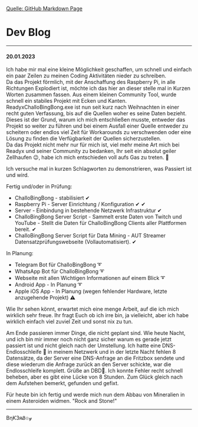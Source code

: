 [Quelle: GitHub Markdown Page](https://github.com/BNK3R-Boy/ReadyxChalloBingBong/blob/main/devblog.md)   
# Dev Blog

---

#### 20.01.2023
Ich habe mir mal eine kleine Möglichkeit geschaffen, um schnell und einfach ein paar Zeilen zu meinen Coding Aktivitäten nieder zu schreiben.  
Da das Projekt förmlich, mit der Anschaffung des Raspberry Pi, in alle Richtungen Explodiert ist, möchte ich das hier an dieser stelle mal in Kurzen Worten zusammen fassen. Aus einem kleinen Community Tool, wurde schnell ein stabiles Projekt mit Ecken und Kanten. ReadyxChalloBingBong.exe ist nun seit kurz nach Weihnachten in einer recht guten Verfassung, bis auf die Quellen woher es seine Daten bezieht. Dieses ist der Grund, warum ich mich entschließen musste, entweder das Projekt so weiter zu führen und bei einem Ausfall einer Quelle entweder zu scheitern oder endlos viel Zeit für Workarounds zu verschwenden oder eine Lösung zu finden die Verfügbarkeit der Quellen sicherzustellen.  
Da das Projekt nicht mehr nur für mich ist, viel mehr meine Art mich bei Readyx und seiner Community zu bedanken, Ihr seit ein absolut geiler Zellhaufen 😉, habe ich mich entschieden voll aufs Gas zu treten. 🚗

Ich versuche mal in kurzen Schlagworten zu demonstrieren, was Passiert ist und wird.

Fertig und/oder in Prüfung:

- ChalloBingBong - stabilisiert ✔
- Raspberry Pi - Server Einrichtung / Konfiguration ✔ ✔
- Server - Einbindung in bestehende Netzwerk Infrastruktur ✔
- ChalloBingBong Server Script - Sammelt erste Daten von Twitch und YouTube - Stellt die Daten für ChalloBingBong Clients aller Plattformen bereit. ✔
- ChalloBingBong Server Script für Data Mining - AUT Streamer Datensatzprüfungswebseite (Vollautomatisiert). ✔

In Planung:

- Telegram Bot für ChalloBingBong ➰
- WhatsApp Bot für ChalloBingBong ➰
- Webseite mit allen Wichtigen Informationen auf einem Blick ➰
- Android App - In Planung ➰ 
- Apple iOS App - In Planung (wegen fehlender Hardware, letzte anzugehende Projekt) ⚠

Wie Ihr sehen könnt, erwartet mich eine menge Arbeit, auf die ich mich wirklich sehr freue.
Ihr fragt Euch ob ich irre bin, ja vielleicht, aber ich habe wirklich einfach viel zuviel Zeit und sonst nix zu tun.

Am Ende passieren immer Dinge, die nicht geplant sind. Wie heute Nacht, und ich bin mir immer noch nicht ganz sicher warum es gerade jetzt passiert ist und nicht gleich nach der Umstellung.
Ich hatte eine DNS-Endlosschleife 🔂 in meinem Netzwerk und in der letzte Nacht fehlen 8 Datensätze, da der Server eine DNS-Anfrage an die Fritzbox sendete und diese wiederum die Anfrage zurück an den Server schickte, war die Endlosschleife komplett. Grüße an DBD🔁. Ich konnte Fehler recht schnell beheben, aber es gibt eine Lücke von 8 Stunden. Zum Glück gleich nach dem Aufstehen bemerkt, gefunden und gefixt.

Für heute bin ich fertig und werde mich nun dem Abbau von Mineralien in einem Asteroiden widmen. "Rock and Stone!"

---

BηƘ3яᏰ๏𝓎 
